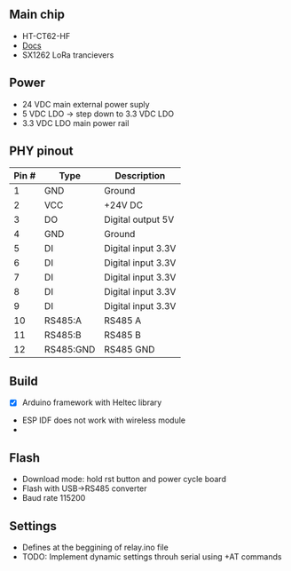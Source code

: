 ## Main chip
-  HT-CT62-HF
- [Docs](https://docs.heltec.org/en/node/esp32/ht_ct62/index.html)
- SX1262 LoRa trancievers

## Power
- 24 VDC main external power suply
- 5 VDC LDO -> step down to 3.3 VDC LDO
- 3.3 VDC LDO main power rail

## PHY pinout
| Pin # | Type      | Description                  |
|-------|-----------|------------------------------|
| 1     | GND       | Ground |
| 2     | VCC       | +24V DC |
| 3     | DO        | Digital output 5V |
| 4     | GND       | Ground |
| 5     | DI        | Digital input 3.3V |
| 6     | DI        | Digital input 3.3V |
| 7     | DI        | Digital input 3.3V |
| 8     | DI        | Digital input 3.3V |
| 9     | DI        | Digital input 3.3V |
| 10    | RS485:A   | RS485 A |
| 11    | RS485:B   | RS485 B |
| 12    | RS485:GND | RS485 GND |

## Build
- [x] Arduino framework with Heltec library
- ESP IDF does not work with wireless module
- 
## Flash
- Download mode: hold rst button and power cycle board
- Flash with USB->RS485 converter 
- Baud rate 115200

## Settings
- Defines at the beggining of relay.ino file
- TODO: Implement dynamic settings throuh serial using +AT commands